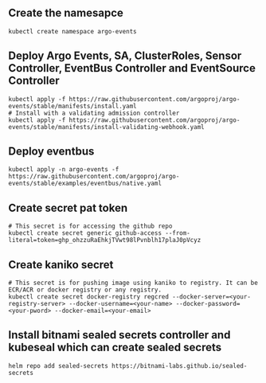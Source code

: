 ## Create the namesapce

    kubectl create namespace argo-events

## Deploy Argo Events, SA, ClusterRoles, Sensor Controller, EventBus Controller and EventSource Controller

    kubectl apply -f https://raw.githubusercontent.com/argoproj/argo-events/stable/manifests/install.yaml
    # Install with a validating admission controller
    kubectl apply -f https://raw.githubusercontent.com/argoproj/argo-events/stable/manifests/install-validating-webhook.yaml

## Deploy eventbus

    kubectl apply -n argo-events -f https://raw.githubusercontent.com/argoproj/argo-events/stable/examples/eventbus/native.yaml

## Create secret pat token

    # This secret is for accessing the github repo
    kubectl create secret generic github-access --from-literal=token=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 

## Create kaniko secret

    # This secret is for pushing image using kaniko to registry. It can be ECR/ACR or docker registry or any registry.
    kubectl create secret docker-registry regcred --docker-server=<your-registry-server> --docker-username=<your-name> --docker-password=<your-pword> --docker-email=<your-email>

## Install bitnami sealed secrets controller and kubeseal which can create sealed secrets

    helm repo add sealed-secrets https://bitnami-labs.github.io/sealed-secrets
